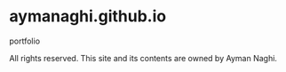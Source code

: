 # aymanaghi.github.io
portfolio 



All rights reserved. This site and its contents are owned by Ayman Naghi.
